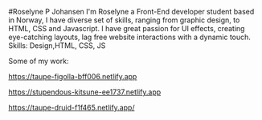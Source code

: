 #Roselyne P Johansen
I'm Roselyne a Front-End developer student based in Norway, I have diverse set of skills, ranging from graphic design, to HTML, CSS and Javascript.
I have great passion for UI effects, creating eye-catching layouts, lag free website interactions with a dynamic touch.
Skills: Design,HTML, CSS, JS

Some of my work:

https://taupe-figolla-bff006.netlify.app

https://stupendous-kitsune-ee1737.netlify.app

https://taupe-druid-f1f465.netlify.app/







